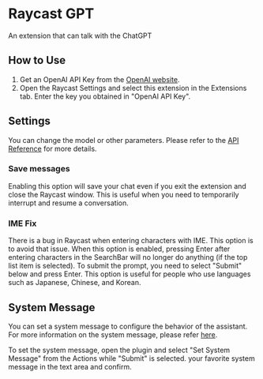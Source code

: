 # Raycast GPT

An extension that can talk with the ChatGPT

## How to Use

1. Get an OpenAI API Key from the [OpenAI website](https://platform.openai.com/account/api-keys).
2. Open the Raycast Settings and select this extension in the Extensions tab. Enter the key you obtained in "OpenAI API Key".

## Settings

You can change the model or other parameters. Please refer to the [API Reference](https://platform.openai.com/docs/api-reference/chat/create) for more details.

### Save messages

Enabling this option will save your chat even if you exit the extension and close the Raycast window. This is useful when you need to temporarily interrupt and resume a conversation.

### IME Fix

There is a bug in Raycast when entering characters with IME. This option is to avoid that issue. When this option is enabled, pressing Enter after entering characters in the SearchBar will no longer do anything (if the top list item is selected). To submit the prompt, you need to select "Submit" below and press Enter. This option is useful for people who use languages such as Japanese, Chinese, and Korean.

## System Message

You can set a system message to configure the behavior of the assistant. For more information on the system message, please refer [here](https://platform.openai.com/docs/guides/chat/introduction).

To set the system message, open the plugin and select "Set System Message" from the Actions while "Submit" is selected. your favorite system message in the text area and confirm.
